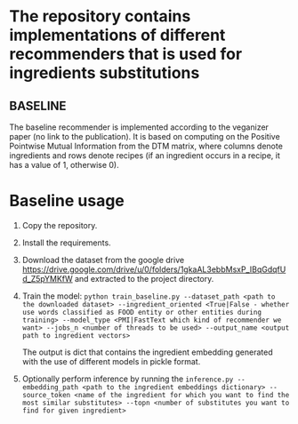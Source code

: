# The repository contains implementations of different recommenders that is used for ingredients substitutions

## BASELINE

The baseline recommender is implemented according to the veganizer paper (no link to the publication). It is based on computing on the Positive Pointwise Mutual Information from the DTM matrix, where columns denote ingredients and rows denote recipes (if an ingredient occurs in a recipe, it has a value of 1, otherwise 0). 

# Baseline usage
1. Copy the repository.
2. Install the requirements.
3. Download the dataset from the google drive https://drive.google.com/drive/u/0/folders/1gkaAL3ebbMsxP_IBqGdqfUd_Z5pYMKfW and extracted to the project directory.
4. Train the model:
    ``python train_baseline.py --dataset_path <path to the downloaded dataset> --ingredient_oriented <True|False - whether use words classified as FOOD entity or other entities during training> --model_type <PMI|FastText which kind of recommender we want> --jobs_n <number of threads to be used> --output_name <output path to ingredient vectors>``

      The output is dict that contains the ingredient embedding generated with the use of different models in pickle format.  
5. Optionally perform inference by running the ``inference.py --embedding_path <path to the ingredient embeddings dictionary> --source_token <name of the ingredient for which you want to find the most similar substitutes> --topn <number of substitutes you want to find for given ingredient>``
